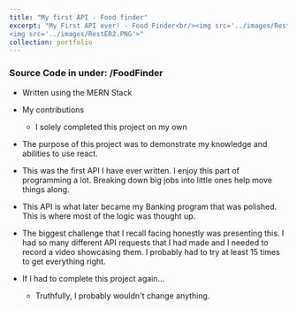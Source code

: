 ```yaml
---
title: "My first API - Food finder"
excerpt: "My First API ever! - Food Finder<br/><img src='../images/RestER.PNG'>
<img src='../images/RestER2.PNG'>"
collection: portfolio
---
```

### Source Code in under: /FoodFinder
- Written using the MERN Stack
-  My contributions 
    - I solely completed this project on my own
- The purpose of this project was to demonstrate my knowledge and abilities to use react.
- This was the first API I have ever written. I enjoy this part of programming a lot. Breaking down big jobs into little ones help move things along. 
- This API is what later became my Banking program that was polished. This is where most of the logic was thought up.  

- The biggest challenge that I recall facing honestly was presenting this. I had so many different API requests that I had made and I needed to record a video showcasing them. I probably had to try at least 15 times to get everything right. 
- If I had to complete this project again...
    - Truthfully, I probably wouldn't change anything. 
